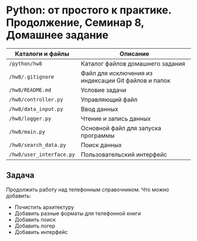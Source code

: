# Python: от простого к практике. Продолжение, Семинар 8, Домашнее задание

Каталоги и файлы         | Описание
-------------------------|-----------------------------------------------------
`/python/hw8`            | Каталог файлов домашнего задания
`/hw8/.gitignore`        | Файл для исключения из индексации Git файлов и папок
`/hw8/README.md`         | Условие задачи
`/hw8/controller.py`     | Управляющий файл
`/hw8/data_input.py`     | Ввод данных
`/hw8/logger.py`         | Чтение и запись данных
`/hw8/main.py`           | Oсновной файл для запуска программы
`/hw8/search_data.py`    | Поиск данных
`/hw8/user_interface.py` | Пользовательский интерфейс

## Задача

Продолжить работу над телефонным справочником.
Что можно добавить:
- Почистить архитектуру
- Добавить разные форматы для телефонной книги
- Добавить поиск
- Добавить логер
- Добавить интерфейс
